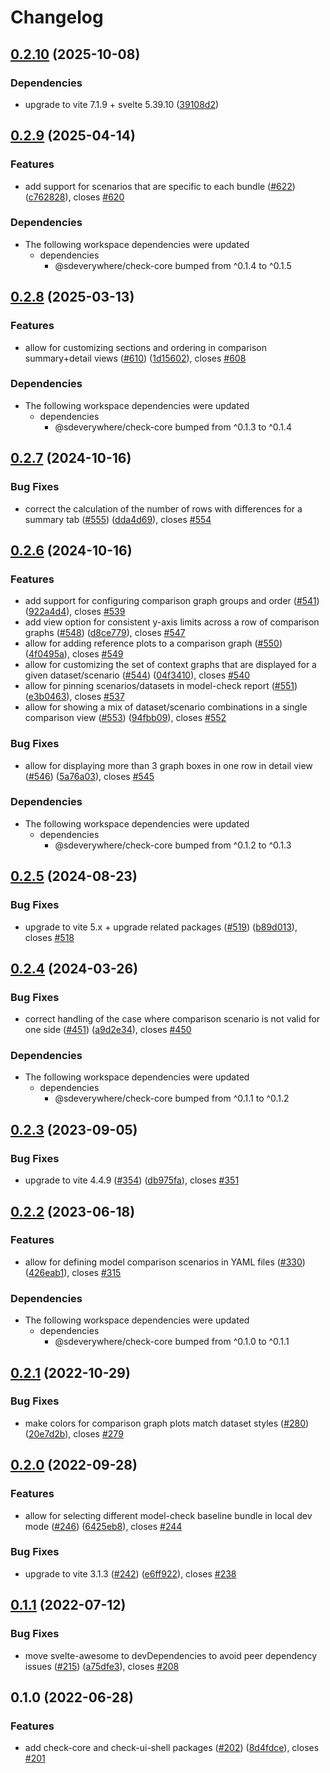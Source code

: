 # Changelog

## [0.2.10](https://github.com/climateinteractive/SDEverywhere/compare/check-ui-shell-v0.2.9...check-ui-shell-v0.2.10) (2025-10-08)


### Dependencies

* upgrade to vite 7.1.9 + svelte 5.39.10 ([39108d2](https://github.com/climateinteractive/SDEverywhere/commit/39108d2cd2973c25a3394778191a4d618dc30640))

## [0.2.9](https://github.com/climateinteractive/SDEverywhere/compare/check-ui-shell-v0.2.8...check-ui-shell-v0.2.9) (2025-04-14)


### Features

* add support for scenarios that are specific to each bundle ([#622](https://github.com/climateinteractive/SDEverywhere/issues/622)) ([c762828](https://github.com/climateinteractive/SDEverywhere/commit/c7628280dffe2f2cc7f12fac30051969bc48a18a)), closes [#620](https://github.com/climateinteractive/SDEverywhere/issues/620)


### Dependencies

* The following workspace dependencies were updated
  * dependencies
    * @sdeverywhere/check-core bumped from ^0.1.4 to ^0.1.5

## [0.2.8](https://github.com/climateinteractive/SDEverywhere/compare/check-ui-shell-v0.2.7...check-ui-shell-v0.2.8) (2025-03-13)


### Features

* allow for customizing sections and ordering in comparison summary+detail views ([#610](https://github.com/climateinteractive/SDEverywhere/issues/610)) ([1d15602](https://github.com/climateinteractive/SDEverywhere/commit/1d15602d7ec92d8e021da9e34cdbeeaf34812a1c)), closes [#608](https://github.com/climateinteractive/SDEverywhere/issues/608)


### Dependencies

* The following workspace dependencies were updated
  * dependencies
    * @sdeverywhere/check-core bumped from ^0.1.3 to ^0.1.4

## [0.2.7](https://github.com/climateinteractive/SDEverywhere/compare/check-ui-shell-v0.2.6...check-ui-shell-v0.2.7) (2024-10-16)


### Bug Fixes

* correct the calculation of the number of rows with differences for a summary tab ([#555](https://github.com/climateinteractive/SDEverywhere/issues/555)) ([dda4d69](https://github.com/climateinteractive/SDEverywhere/commit/dda4d690d7cc2e5b20f4fffd5cdd31d1c4f9bd73)), closes [#554](https://github.com/climateinteractive/SDEverywhere/issues/554)

## [0.2.6](https://github.com/climateinteractive/SDEverywhere/compare/check-ui-shell-v0.2.5...check-ui-shell-v0.2.6) (2024-10-16)


### Features

* add support for configuring comparison graph groups and order ([#541](https://github.com/climateinteractive/SDEverywhere/issues/541)) ([922a4d4](https://github.com/climateinteractive/SDEverywhere/commit/922a4d4be1d0977904aeb9f5b69e9e96361415ef)), closes [#539](https://github.com/climateinteractive/SDEverywhere/issues/539)
* add view option for consistent y-axis limits across a row of comparison graphs ([#548](https://github.com/climateinteractive/SDEverywhere/issues/548)) ([d8ce779](https://github.com/climateinteractive/SDEverywhere/commit/d8ce77975c0c14753a63550652b4a415cc4f1802)), closes [#547](https://github.com/climateinteractive/SDEverywhere/issues/547)
* allow for adding reference plots to a comparison graph ([#550](https://github.com/climateinteractive/SDEverywhere/issues/550)) ([4f0495a](https://github.com/climateinteractive/SDEverywhere/commit/4f0495a65914ebde39af5558bd5f62d73b28fa13)), closes [#549](https://github.com/climateinteractive/SDEverywhere/issues/549)
* allow for customizing the set of context graphs that are displayed for a given dataset/scenario ([#544](https://github.com/climateinteractive/SDEverywhere/issues/544)) ([04f3410](https://github.com/climateinteractive/SDEverywhere/commit/04f341057f5551c2b4ded0e2e86722171f26ea01)), closes [#540](https://github.com/climateinteractive/SDEverywhere/issues/540)
* allow for pinning scenarios/datasets in model-check report ([#551](https://github.com/climateinteractive/SDEverywhere/issues/551)) ([e3b0463](https://github.com/climateinteractive/SDEverywhere/commit/e3b04636909d0fdd57ed9b7b9a0b8b6ab462afc4)), closes [#537](https://github.com/climateinteractive/SDEverywhere/issues/537)
* allow for showing a mix of dataset/scenario combinations in a single comparison view ([#553](https://github.com/climateinteractive/SDEverywhere/issues/553)) ([94fbb09](https://github.com/climateinteractive/SDEverywhere/commit/94fbb09740ac08a707bfd8cb6aaf5321ff0e1e64)), closes [#552](https://github.com/climateinteractive/SDEverywhere/issues/552)


### Bug Fixes

* allow for displaying more than 3 graph boxes in one row in detail view ([#546](https://github.com/climateinteractive/SDEverywhere/issues/546)) ([5a76a03](https://github.com/climateinteractive/SDEverywhere/commit/5a76a035009b8678ef54ddd60f9cd44798efd631)), closes [#545](https://github.com/climateinteractive/SDEverywhere/issues/545)


### Dependencies

* The following workspace dependencies were updated
  * dependencies
    * @sdeverywhere/check-core bumped from ^0.1.2 to ^0.1.3

## [0.2.5](https://github.com/climateinteractive/SDEverywhere/compare/check-ui-shell-v0.2.4...check-ui-shell-v0.2.5) (2024-08-23)


### Bug Fixes

* upgrade to vite 5.x + upgrade related packages ([#519](https://github.com/climateinteractive/SDEverywhere/issues/519)) ([b89d013](https://github.com/climateinteractive/SDEverywhere/commit/b89d01319c355fc087b382fd299a7231bf942fc2)), closes [#518](https://github.com/climateinteractive/SDEverywhere/issues/518)

## [0.2.4](https://github.com/climateinteractive/SDEverywhere/compare/check-ui-shell-v0.2.3...check-ui-shell-v0.2.4) (2024-03-26)


### Bug Fixes

* correct handling of the case where comparison scenario is not valid for one side ([#451](https://github.com/climateinteractive/SDEverywhere/issues/451)) ([a9d2e34](https://github.com/climateinteractive/SDEverywhere/commit/a9d2e341eced2d062b39ed832b2ecdbd7526aec0)), closes [#450](https://github.com/climateinteractive/SDEverywhere/issues/450)


### Dependencies

* The following workspace dependencies were updated
  * dependencies
    * @sdeverywhere/check-core bumped from ^0.1.1 to ^0.1.2

## [0.2.3](https://github.com/climateinteractive/SDEverywhere/compare/check-ui-shell-v0.2.2...check-ui-shell-v0.2.3) (2023-09-05)


### Bug Fixes

* upgrade to vite 4.4.9 ([#354](https://github.com/climateinteractive/SDEverywhere/issues/354)) ([db975fa](https://github.com/climateinteractive/SDEverywhere/commit/db975fa47705e22005d0c04500567d3480502f52)), closes [#351](https://github.com/climateinteractive/SDEverywhere/issues/351)

## [0.2.2](https://github.com/climateinteractive/SDEverywhere/compare/check-ui-shell-v0.2.1...check-ui-shell-v0.2.2) (2023-06-18)


### Features

* allow for defining model comparison scenarios in YAML files ([#330](https://github.com/climateinteractive/SDEverywhere/issues/330)) ([426eab1](https://github.com/climateinteractive/SDEverywhere/commit/426eab19f98df2ccfa56cf9cc8cc83ceedfe7821)), closes [#315](https://github.com/climateinteractive/SDEverywhere/issues/315)


### Dependencies

* The following workspace dependencies were updated
  * dependencies
    * @sdeverywhere/check-core bumped from ^0.1.0 to ^0.1.1

## [0.2.1](https://github.com/climateinteractive/SDEverywhere/compare/check-ui-shell-v0.2.0...check-ui-shell-v0.2.1) (2022-10-29)


### Bug Fixes

* make colors for comparison graph plots match dataset styles ([#280](https://github.com/climateinteractive/SDEverywhere/issues/280)) ([20e7d2b](https://github.com/climateinteractive/SDEverywhere/commit/20e7d2b08b12c9adcce3e9238441475b0dd64723)), closes [#279](https://github.com/climateinteractive/SDEverywhere/issues/279)

## [0.2.0](https://github.com/climateinteractive/SDEverywhere/compare/check-ui-shell-v0.1.1...check-ui-shell-v0.2.0) (2022-09-28)


### Features

* allow for selecting different model-check baseline bundle in local dev mode ([#246](https://github.com/climateinteractive/SDEverywhere/issues/246)) ([6425eb8](https://github.com/climateinteractive/SDEverywhere/commit/6425eb8240d3a7e3e83c7b6e5be5dd837b2a5c57)), closes [#244](https://github.com/climateinteractive/SDEverywhere/issues/244)


### Bug Fixes

* upgrade to vite 3.1.3 ([#242](https://github.com/climateinteractive/SDEverywhere/issues/242)) ([e6ff922](https://github.com/climateinteractive/SDEverywhere/commit/e6ff922f002411b83a9ab0688c5a65433b8f4d61)), closes [#238](https://github.com/climateinteractive/SDEverywhere/issues/238)

## [0.1.1](https://github.com/climateinteractive/SDEverywhere/compare/check-ui-shell-v0.1.0...check-ui-shell-v0.1.1) (2022-07-12)


### Bug Fixes

* move svelte-awesome to devDependencies to avoid peer dependency issues ([#215](https://github.com/climateinteractive/SDEverywhere/issues/215)) ([a75dfe3](https://github.com/climateinteractive/SDEverywhere/commit/a75dfe3e9a7b0910025bb870aa9d21f0079e2d95)), closes [#208](https://github.com/climateinteractive/SDEverywhere/issues/208)

## 0.1.0 (2022-06-28)


### Features

* add check-core and check-ui-shell packages ([#202](https://github.com/climateinteractive/SDEverywhere/issues/202)) ([8d4fdce](https://github.com/climateinteractive/SDEverywhere/commit/8d4fdceb2efea602b674a7275346e93cc5287990)), closes [#201](https://github.com/climateinteractive/SDEverywhere/issues/201)
